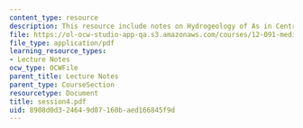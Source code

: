 ```yaml
---
content_type: resource
description: This resource include notes on Hydrogeology of As in Central Massachusetts.
file: https://ol-ocw-studio-app-qa.s3.amazonaws.com/courses/12-091-medical-geology-geochemistry-an-exposure-january-iap-2006/8908d0d324649d07160baed166845f9d_session4.pdf
file_type: application/pdf
learning_resource_types:
- Lecture Notes
ocw_type: OCWFile
parent_title: Lecture Notes
parent_type: CourseSection
resourcetype: Document
title: session4.pdf
uid: 8908d0d3-2464-9d07-160b-aed166845f9d
---
```

